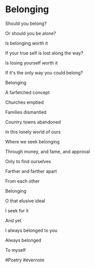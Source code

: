 # Belonging

Should you belong?

Or should you be alone?

Is belonging worth it

If your true self is lost along the way?

Is losing yourself worth it

If it's the only way you could belong?

Belonging

A farfetched concept

Churches emptied

Families dismantled

Country towns abandoned

In this lonely world of ours

Where we seek belonging

Through money, and fame, and approval

Only to find ourselves

Farther and farther apart

From each other

Belonging

O that elusive ideal

I seek for it

And yet

I always belonged to you

Always belonged

To myself

\#Poetry #evernote

